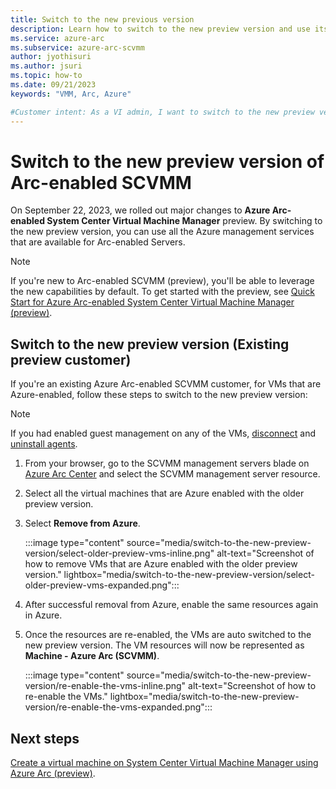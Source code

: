```yaml
---
title: Switch to the new previous version
description: Learn how to switch to the new preview version and use its capabilities
ms.service: azure-arc
ms.subservice: azure-arc-scvmm
author: jyothisuri
ms.author: jsuri
ms.topic: how-to 
ms.date: 09/21/2023
keywords: "VMM, Arc, Azure"

#Customer intent: As a VI admin, I want to switch to the new preview version of Arc-enabled SCVMM (preview) and leverage the associated capabilities
---
```


# Switch to the new preview version of Arc-enabled SCVMM

On September 22, 2023, we rolled out major changes to **Azure Arc-enabled System Center Virtual Machine Manager** preview. By switching to the new preview version, you can use all the Azure management services that are available for Arc-enabled Servers.

>[!Note]
>If you're new to Arc-enabled SCVMM (preview), you'll be able to leverage the new capabilities by default. To get started with the preview, see [Quick Start for Azure Arc-enabled System Center Virtual Machine Manager (preview)](quickstart-connect-system-center-virtual-machine-manager-to-arc.md).

## Switch to the new preview version (Existing preview customer)

If you're an existing Azure Arc-enabled SCVMM customer, for VMs that are Azure-enabled, follow these steps to switch to the new preview version:

>[!Note]
> If you had enabled guest management on any of the VMs, [disconnect](../vmware-vsphere/remove-vcenter-from-arc-vmware.md#step-2-disconnect-the-agent-from-azure-arc) and [uninstall agents](../vmware-vsphere/remove-vcenter-from-arc-vmware.md#step-3-uninstall-the-agent).

1.	From your browser, go to the SCVMM management servers blade on [Azure Arc Center](https://ms.portal.azure.com/#view/Microsoft_Azure_HybridCompute/AzureArcCenterBlade/~/overview) and select the SCVMM management server resource.
2.	Select all the virtual machines that are Azure enabled with the older preview version.
3.	Select **Remove from Azure**. 

    :::image type="content" source="media/switch-to-the-new-preview-version/select-older-preview-vms-inline.png" alt-text="Screenshot of how to remove VMs that are Azure enabled with the older preview version." lightbox="media/switch-to-the-new-preview-version/select-older-preview-vms-expanded.png":::

4.	After successful removal from Azure, enable the same resources again in Azure.
5.	Once the resources are re-enabled, the VMs are auto switched to the new preview version. The VM resources will now be represented as **Machine - Azure Arc (SCVMM)**.

    :::image type="content" source="media/switch-to-the-new-preview-version/re-enable-the-vms-inline.png" alt-text="Screenshot of how to re-enable the VMs." lightbox="media/switch-to-the-new-preview-version/re-enable-the-vms-expanded.png":::
 
## Next steps

[Create a virtual machine on System Center Virtual Machine Manager using Azure Arc (preview)](quickstart-connect-system-center-virtual-machine-manager-to-arc.md).
